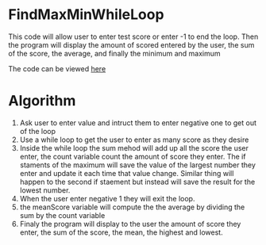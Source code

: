 # FindMaxMinWhileLoop
This code will allow user to enter test score or enter -1 to end the loop. Then the program will display the amount of scored entered by the user, the sum of the score, the average, and finally the minimum and maximum

The code can be viewed [here](https://github.com/Fran0616/FindMaxMinWhileLoop/blob/main/Assigment4.py)

Algorithm 
= 
1. Ask user to enter value and intruct them to enter negative one to get out of the loop
2. Use a while loop to get the user to enter as many score as they desire
3. Inside the while loop the sum mehod will add up all the score the user enter, the count variable count the amount of score they enter. The if staments of the maximum will save the value of the largest number they enter and update it each time that value change. Similar thing will happen to the second if staement but instead will save the result for the lowest number. 
4. When the user enter negative 1 they will exit the loop.
5. the meanScore variable will compute the the average by dividing the sum by the count variable 
6. Finaly the program will display to the user the amount of score they enter, the sum of the score, the mean, the highest and lowest. 
